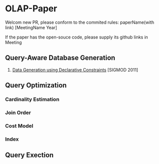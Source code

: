 # OLAP-Paper
Welcom new PR, please conform to the commited rules:  paperName(with link) [MeetingName Year]

If the paper has the open-souce code, please supply its github links in Meeting


## Query-Aware Database Generation
1. [Data Generation using Declarative Constraints]() [SIGMOD 2011]
## Query Optimization
### Cardinality Estimation

### Join Order

### Cost Model


### Index

## Query Exection
